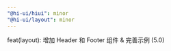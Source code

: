 ```yaml
---
"@hi-ui/hiui": minor
"@hi-ui/layout": minor
---
```


feat(layout): 增加 Header 和 Footer 组件 & 完善示例 (5.0)
